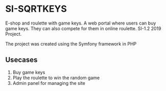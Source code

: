 # SI-SQRTKEYS

E-shop and roulette with game keys. A web portal where users can buy game keys. They can also compete for them in online roulette.
SI-1.2 2019 Project. 

The project was created using the Symfony framework in PHP

## Usecases
1. Buy game keys
2. Play the roulette to win the random game
3. Admin panel for managing the site

	
	
